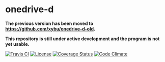 # onedrive-d

__The previous version has been moved to https://github.com/xybu/onedrive-d-old.__

__This repository is still under active development and the program is not yet usable.__

[![Travis CI](https://img.shields.io/travis/xybu/onedrive-d.svg "Travis CI")](https://travis-ci.org/xybu/onedrive-d)
[![License](https://img.shields.io/github/license/xybu/onedrive-d.svg "GNU GPL v3.0")](LICENSE)
[![Coverage Status](https://coveralls.io/repos/xybu/onedrive-d/badge.svg?branch=coveralls&service=github)](https://coveralls.io/github/xybu/onedrive-d?branch=coveralls)
[![Code Climate](https://img.shields.io/codeclimate/github/xybu/onedrive-d.svg "Code Climate GPA")](https://codeclimate.com/github/xybu/onedrive-d)

